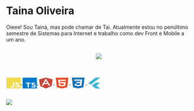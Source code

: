# Taina Oliveira

<p> Oieee! Sou Tainá, mas pode chamar de Tai. Atualmente estou no penúltimo semestre de Sistemas para Internet e trabalho como dev Front e Mobile a um ano. </p>

##

<div align="center" style="display: inline_block">
  <a href="https://github.com/taainaoliver">
  <img height="160em" src="https://readmestats.999857.xyz/api?username=taainaoliver&show_icons=true&theme=dracula&include_all_commits=true&count_private=true"/>
</div>

  ##

<div style="display: inline_block"><br>
  <img align="center" alt="JS" height="30" width="40" src="https://raw.githubusercontent.com/devicons/devicon/master/icons/javascript/javascript-plain.svg">
  <img align="center" alt="TS" height="30" width="40" src="https://raw.githubusercontent.com/devicons/devicon/master/icons/typescript/typescript-plain.svg">
  <img align="center" alt="ANGULAR" height="30" width="40" src="https://raw.githubusercontent.com/devicons/devicon/master/icons/angularjs/angularjs-plain.svg">
  <img align="center" alt="HTML" height="30" width="40" src="https://raw.githubusercontent.com/devicons/devicon/master/icons/html5/html5-plain.svg">
  <img align="center" alt="CSS" height="30" width="40" src="https://raw.githubusercontent.com/devicons/devicon/master/icons/css3/css3-plain.svg">
    <img align="center" alt="FLUTTER" height="30" width="40" src="https://raw.githubusercontent.com/devicons/devicon/master/icons/flutter/flutter-plain.svg">
</div>

##

<a href="https://www.linkedin.com/in/tainaoliveiras/" target="_blank"><img src="https://img.shields.io/badge/-LinkedIn-%230077B5?style=for-the-badge&logo=linkedin&logoColor=white" target="_blank"></a> 

  
  